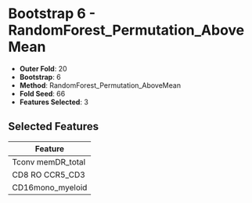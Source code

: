 # Bootstrap 6 - RandomForest_Permutation_AboveMean

- **Outer Fold**: 20
- **Bootstrap**: 6
- **Method**: RandomForest_Permutation_AboveMean
- **Fold Seed**: 66
- **Features Selected**: 3

## Selected Features

| Feature |
|---------|
| Tconv memDR_total |
| CD8 RO CCR5_CD3 |
| CD16mono_myeloid |
